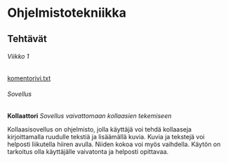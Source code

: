 # Ohjelmistotekniikka
## Tehtävät

###### Viikko 1

[komentorivi.txt](https://github.com/annehavunen/ot-harjoitustyo/blob/master/laskarit/viikko1/komentorivi.txt)

###### Sovellus
**Kollaattori**
*Sovellus vaivattomaan kollaasien tekemiseen*

Kollaasisovellus on ohjelmisto, jolla käyttäjä voi tehdä kollaaseja kirjoittamalla ruudulle tekstiä ja lisäämällä kuvia.
Kuvia ja tekstejä voi helposti liikutella hiiren avulla. Niiden kokoa voi myös vaihdella.
Käytön on tarkoitus olla käyttäjälle vaivatonta ja helposti opittavaa.

